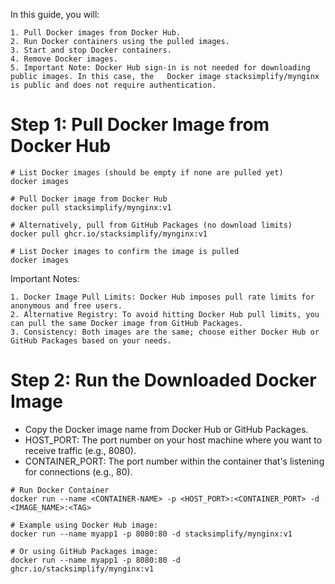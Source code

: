 In this guide, you will:

    1. Pull Docker images from Docker Hub.
    2. Run Docker containers using the pulled images.
    3. Start and stop Docker containers.
    4. Remove Docker images.
    5. Important Note: Docker Hub sign-in is not needed for downloading public images. In this case, the   Docker image stacksimplify/mynginx is public and does not require authentication.


# Step 1: Pull Docker Image from Docker Hub

    # List Docker images (should be empty if none are pulled yet)
    docker images

    # Pull Docker image from Docker Hub
    docker pull stacksimplify/mynginx:v1

    # Alternatively, pull from GitHub Packages (no download limits)
    docker pull ghcr.io/stacksimplify/mynginx:v1

    # List Docker images to confirm the image is pulled
    docker images

Important Notes:

    1. Docker Image Pull Limits: Docker Hub imposes pull rate limits for anonymous and free users.
    2. Alternative Registry: To avoid hitting Docker Hub pull limits, you can pull the same Docker image from GitHub Packages.
    3. Consistency: Both images are the same; choose either Docker Hub or GitHub Packages based on your needs.

# Step 2: Run the Downloaded Docker Image
   * Copy the Docker image name from Docker Hub or GitHub Packages.
   * HOST_PORT: The port number on your host machine where you want to receive traffic (e.g., 8080).
   * CONTAINER_PORT: The port number within the container that's listening for connections (e.g., 80).

    # Run Docker Container
    docker run --name <CONTAINER-NAME> -p <HOST_PORT>:<CONTAINER_PORT> -d <IMAGE_NAME>:<TAG>

    # Example using Docker Hub image:
    docker run --name myapp1 -p 8080:80 -d stacksimplify/mynginx:v1

    # Or using GitHub Packages image:
    docker run --name myapp1 -p 8080:80 -d ghcr.io/stacksimplify/mynginx:v1
